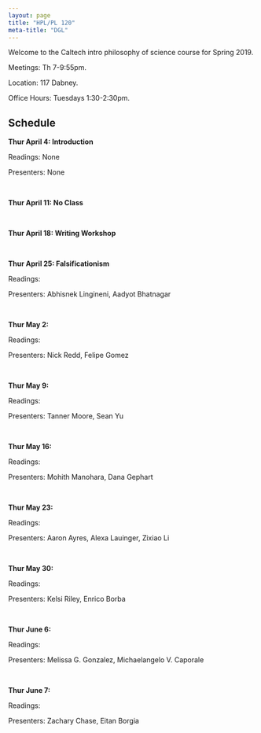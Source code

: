 ```yaml
---
layout: page 
title: "HPL/PL 120"
meta-title: "DGL"
---
```


Welcome to the Caltech intro philosophy of science course for Spring 2019. 

Meetings: Th 7-9:55pm. 

Location: 117 Dabney.

Office Hours: Tuesdays 1:30-2:30pm. 

## Schedule 

**Thur April 4: Introduction** 

Readings: None

Presenters: None

<br/>

**Thur April 11: No Class** 

<br/>

**Thur April 18: Writing Workshop** 

<br/>

**Thur April 25: Falsificationism** 

Readings: 

Presenters: Abhisnek Lingineni, Aadyot Bhatnagar

<br/>

**Thur May 2:**

Readings: 

Presenters: Nick Redd, Felipe Gomez

<br/>

**Thur May 9:**

Readings: 

Presenters: Tanner Moore, Sean Yu

<br/>

**Thur May 16:**

Readings: 

Presenters: Mohith Manohara, Dana Gephart

<br/>

**Thur May 23:**

Readings: 

Presenters: Aaron Ayres, Alexa Lauinger, Zixiao Li

<br/>

**Thur May 30:**

Readings: 

Presenters: Kelsi Riley, Enrico Borba 

<br/>

**Thur June 6:**

Readings: 

Presenters: Melissa G. Gonzalez, Michaelangelo V. Caporale

<br/>

**Thur June 7:**

Readings: 

Presenters: Zachary Chase, Eitan Borgia 
